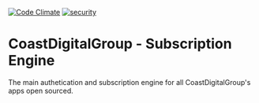 [![Code Climate](https://codeclimate.com/github/CoastDigitalGroup/subengine/badges/gpa.svg)](https://codeclimate.com/github/CoastDigitalGroup/subengine)
[![security](https://hakiri.io/github/CoastDigitalGroup/cdg-subengine/master.svg)](https://hakiri.io/github/CoastDigitalGroup/cdg-subengine/master)

# CoastDigitalGroup - Subscription Engine

The main authetication and subscription engine for all CoastDigitalGroup's apps open sourced.